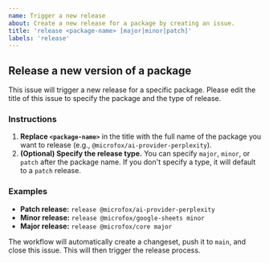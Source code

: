 ```yaml
---
name: Trigger a new release
about: Create a new release for a package by creating an issue.
title: 'release <package-name> [major|minor|patch]'
labels: 'release'
---
```


## Release a new version of a package

This issue will trigger a new release for a specific package. Please edit the title of this issue to specify the package and the type of release.

### Instructions

1.  **Replace `<package-name>`** in the title with the full name of the package you want to release (e.g., `@microfox/ai-provider-perplexity`).
2.  **(Optional) Specify the release type.** You can specify `major`, `minor`, or `patch` after the package name. If you don't specify a type, it will default to a `patch` release.

### Examples

*   **Patch release:** `release @microfox/ai-provider-perplexity`
*   **Minor release:** `release @microfox/google-sheets minor`
*   **Major release:** `release @microfox/core major`

The workflow will automatically create a changeset, push it to `main`, and close this issue. This will then trigger the release process. 